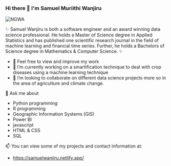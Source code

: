 ### Hi there 👋 I'm Samuel Muriithi Wanjiru

![NGWA](https://user-images.githubusercontent.com/113695755/194760019-d16bb3fb-bfa6-4099-9a29-cb9ef976cbaa.jpg)


 ✨ Samuel Wanjiru is both a software engineer and an award winning data science professional.
  He holds a Master of Science degree in Applied Statistics and has published one scientific research journal in the field of machine learning and financial time series.   Further, he holds a Bachelors of Science degree in Mathematics & Computer Science. ✨ 


- 👀 Feel free to view and improve my work 
- 🔭 I’m currently working on a smartification technique to deal with crop diseases using a machine learning technique
- 👯 I’m looking to collaborate on different data science projects more so in the area of agriculture and climate change.

 💬 Ask me about 
 - Python programming
 - R programming
 - Geographic Information Systems (GIS)
 - Power BI
 - javascript
 - HTML & CSS
 - SQL
 
 📫 You can view some of my projects and contact information at: 
 - https://samuelwanjiru.netlify.app/


